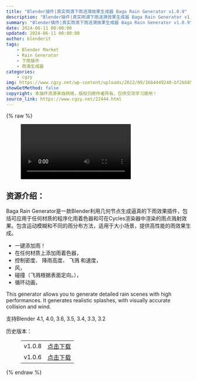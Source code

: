 ```yaml
---
title: "Blender插件|真实雨滴下雨涟漪效果生成器 Baga Rain Generator v1.0.9"
description: "Blender插件|真实雨滴下雨涟漪效果生成器 Baga Rain Generator v1.0.9"
summary: "Blender插件|真实雨滴下雨涟漪效果生成器 Baga Rain Generator v1.0.9"
date: 2024-06-11 00:00:00
updated: 2024-06-11 00:00:00
author: blenderit
tags: 
    - Blender Market
    - Rain Generator
    - 下雨插件
    - 雨滴生成器
categories:
    - cgzy
img: https://www.cgzy.net/wp-content/uploads/2022/09/1664449240-bf2b585aaeb7a04.jpg
showGetMethod: false
copyright: 本插件资源来自网络，版权归原作者所有，仅供交流学习使用！
source_link: https://www.cgzy.net/22444.html
---
```


{% raw %}
<figure class="wp-block-video aligncenter"><video controls src="https://cloud.video.taobao.com//play/u/717183932/p/1/e/6/t/1/403243824353.mp4"></video></figure><div class="wp-block-pandastudio-title"><div class="title_style_01"><h2 id="h2-0">资源介绍：</h2></div></div><p class="is-style-text-indent-2em">Baga Rain Generator是一款Blender利用几何节点生成逼真的下雨效果插件，包括可应用于任何材质的程序化雨着色器和可在Cycles渲染器中渲染的雨点溅射效果。包含运动模糊和不同的雨分布方法，适用于大小场景，提供高性能的雨效果生成。</p><ul>
<li>一键添加雨！</li>



<li>在任何材质上添加雨着色器，</li>



<li>控制密度、 降雨高度、 飞溅 和速度，</li>



<li>风，</li>



<li>碰撞（飞溅根据表面定向。），</li>



<li>循环动画，</li>
</ul><p>This generator allows you to generate detailed rain scenes with high performances. It generates realistic splashes, with visually accurate collision and wind.</p><div class="wp-block-pandastudio-tips"><div class="tip success "><p>支持Blender 4.1, 4.0, 3.6, 3.5, 3.4, 3.3, 3.2</p>
</div></div><div class="wp-block-pandastudio-title"><div class="title_style_01"><p>历史版本：</p></div></div><figure class="wp-block-table has-medium-font-size"><table><tbody><tr><td>v1.0.8</td><td><a href="https://www.cgzy.net/go?_=ed91dd74b1aHR0cHM6Ly9wYW4uYmFpZHUuY29tL3MvMVNZYWR4SDU5SG50d041TkpUdEpNOXc%2FcHdkPWs2M2k%3D" target="_blank">点击下载</a></td></tr><tr><td>v1.0.6</td><td><a href="https://www.cgzy.net/go?_=46d550c99aaHR0cHM6Ly9wYW4uYmFpZHUuY29tL3MvMVBMN0liTFowSXFnV1VqbUhkR3BTZ0E%2FcHdkPTQ2N2k%3D" target="_blank" rel="noreferrer noopener">点击下载</a></td></tr></tbody></table></figure>
<div style="display: none">cgzy</div>
{% endraw %}